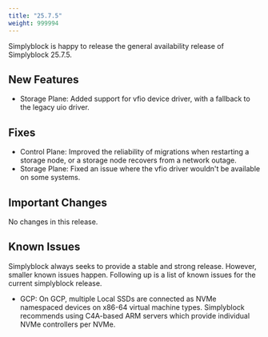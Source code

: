 ```yaml
---
title: "25.7.5"
weight: 999994
---
```


Simplyblock is happy to release the general availability release of Simplyblock 25.7.5.

## New Features

- Storage Plane: Added support for vfio device driver, with a fallback to the legacy uio driver. 

## Fixes

- Control Plane: Improved the reliability of migrations when restarting a storage node, or a storage node recovers from a network outage.
- Storage Plane: Fixed an issue where the vfio driver wouldn't be available on some systems.

## Important Changes

No changes in this release.

## Known Issues

Simplyblock always seeks to provide a stable and strong release. However, smaller known issues happen. Following up is
a list of known issues for the current simplyblock release.

- GCP: On GCP, multiple Local SSDs are connected as NVMe namespaced devices on x86-64 virtual machine types. Simplyblock recommends using C4A-based ARM servers which provide individual NVMe controllers per NVMe.
